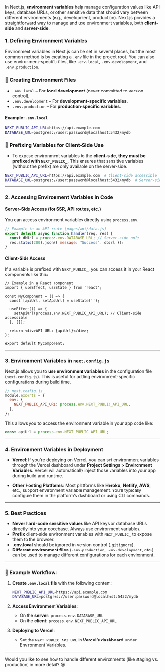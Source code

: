 In Next.js, **environment variables** help manage configuration values like API keys, database URLs, or other sensitive data that should vary between different environments (e.g., development, production). Next.js provides a straightforward way to manage and use environment variables, both **client-side** and **server-side**.

### 1. **Defining Environment Variables**
Environment variables in Next.js can be set in several places, but the most common method is by creating a `.env` file in the project root. You can also use environment-specific files, like `.env.local`, `.env.development`, and `.env.production`.

### 🔹 **Creating Environment Files**

- `.env.local` – For **local development** (never committed to version control).  
- `.env.development` – For **development-specific variables**.  
- `.env.production` – For **production-specific variables**.

#### Example: `.env.local`
```bash
NEXT_PUBLIC_API_URL=https://api.example.com
DATABASE_URL=postgres://user:password@localhost:5432/mydb
```

### 🔑 **Prefixing Variables for Client-Side Use**
- To expose environment variables to the **client-side**, **they must be prefixed with `NEXT_PUBLIC_`**. This ensures that sensitive variables (without the prefix) are only available on the server-side.
  
```bash
NEXT_PUBLIC_API_URL=https://api.example.com  # Client-side accessible
DATABASE_URL=postgres://user:password@localhost:5432/mydb  # Server-side only
```

---

### 2. **Accessing Environment Variables in Code**

#### Server-Side Access (for SSR, API routes, etc.)
You can access environment variables directly using `process.env`.

```js
// Example in an API route (pages/api/data.js)
export default async function handler(req, res) {
  const dbUrl = process.env.DATABASE_URL; // Server-side only
  res.status(200).json({ message: "Success", dbUrl });
}
```

#### Client-Side Access
If a variable is prefixed with `NEXT_PUBLIC_`, you can access it in your React components like this:

```tsx
// Example in a React component
import { useEffect, useState } from 'react';

const MyComponent = () => {
  const [apiUrl, setApiUrl] = useState('');

  useEffect(() => {
    setApiUrl(process.env.NEXT_PUBLIC_API_URL); // Client-side accessible
  }, []);

  return <div>API URL: {apiUrl}</div>;
};

export default MyComponent;
```

---

### 3. **Environment Variables in `next.config.js`**

Next.js allows you to **use environment variables** in the configuration file (`next.config.js`). This is useful for adding environment-specific configurations during build time.

```js
// next.config.js
module.exports = {
  env: {
    NEXT_PUBLIC_API_URL: process.env.NEXT_PUBLIC_API_URL,
  },
};
```
This allows you to access the environment variable in your app code like:

```js
const apiUrl = process.env.NEXT_PUBLIC_API_URL;
```

---

### 4. **Environment Variables in Deployment**

- **Vercel**: If you're deploying on Vercel, you can set environment variables through the Vercel dashboard under **Project Settings > Environment Variables**. Vercel will automatically inject those variables into your app during build and runtime.
  
- **Other Hosting Platforms**: Most platforms like **Heroku**, **Netlify**, **AWS**, etc., support environment variable management. You’ll typically configure them in the platform’s dashboard or using CLI commands.

---

### 5. **Best Practices**
- **Never hard-code sensitive values** like API keys or database URLs directly into your codebase. Always use environment variables.
- **Prefix** client-side environment variables with `NEXT_PUBLIC_` to expose them to the browser.  
- **.env.local** should be ignored in version control (`.gitignore`).
- **Different environment files** (`.env.production`, `.env.development`, etc.) can be used to manage different configurations for each environment.

---

### 🚀 Example Workflow:
1. **Create `.env.local` file** with the following content:
   ```bash
   NEXT_PUBLIC_API_URL=https://api.example.com
   DATABASE_URL=postgres://user:password@localhost:5432/mydb
   ```

2. **Access Environment Variables**:
   - On the **server**: `process.env.DATABASE_URL`
   - On the **client**: `process.env.NEXT_PUBLIC_API_URL`

3. **Deploying to Vercel**:
   - Set the `NEXT_PUBLIC_API_URL` in **Vercel’s dashboard** under Environment Variables.

---

Would you like to see how to handle different environments (like staging vs. production) in more detail? 😎
